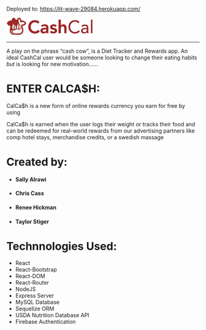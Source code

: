 Deployed to: https://lit-wave-29084.herokuapp.com/


![CashCal](/client/public/images/cashcal2.png)

***



A play on the phrase “cash cow”, is a Diet Tracker and Rewards app. An ideal CashCal user would be someone looking to change their eating habits _but_ is looking for new motivation…...

# ENTER CALCA$H:
CalCa$h is a new form of online rewards currency you earn for free by using

CalCa$h is earned when the user logs their weight or tracks their food and can be redeemed for real-world rewards from our advertising partners like comp hotel stays, merchandise credits, or a swedish massage


# Created by:
- #### Sally Alrawi
- #### Chris Cass
- #### Renee Hickman
- #### Taylor Stiger


# Technnologies Used:
- React
- React-Bootstrap
- React-DOM
- React-Router
- NodeJS
- Express Server
- MySQL Database
- Sequelize ORM
- USDA Nutrition Database API
- Firebase Authentication
